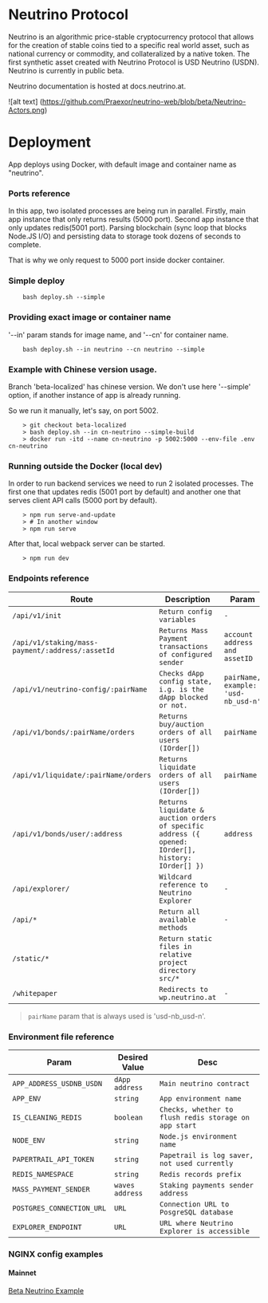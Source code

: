 # Neutrino Protocol

Neutrino is an algorithmic price-stable cryptocurrency protocol that allows for the creation of stable coins tied to a specific real world asset, such as national currency or commodity, and collateralized by a native token. The first synthetic asset created with Neutrino Protocol is USD Neutrino (USDN). Neutrino is currently in public beta.

Neutrino documentation is hosted at docs.neutrino.at.

![alt text] (https://github.com/Praexor/neutrino-web/blob/beta/Neutrino-Actors.png)

# Deployment

App deploys using Docker, with default image and container name as "neutrino".


### Ports reference

In this app, two isolated processes are being run in parallel.
Firstly, main app instance that only returns results (5000 port).
Second app instance that only updates redis(5001 port).
Parsing blockchain (sync loop that blocks Node.JS I/O) and persisting data to storage took dozens of seconds to complete. 

That is why we only request to 5000 port inside docker container.

### Simple deploy
```
    bash deploy.sh --simple
```

### Providing exact image or container name

'--in' param stands for image name, and '--cn' for container name.

```
    bash deploy.sh --in neutrino --cn neutrino --simple
```

### Example with Chinese version usage.

Branch 'beta-localized' has chinese version. We don't use here '--simple'
option, if another instance of app is already running. 

So we run it manually, let's say, on port 5002. 

```
    > git checkout beta-localized
    > bash deploy.sh --in cn-neutrino --simple-build
    > docker run -itd --name cn-neutrino -p 5002:5000 --env-file .env cn-neutrino
```

### Running outside the Docker (local dev)

In order to run backend services we need to run 2 isolated processes.
The first one that updates redis (5001 port by default) and another one
that serves client API calls (5000 port by default). 

```
    > npm run serve-and-update
    > # In another window
    > npm run serve
```

After that, local webpack server can be started.

```
    > npm run dev
```


###  Endpoints reference
  
| Route | Description | Param 
|----------------|-------------------------------|-----------------------------|
| `/api/v1/init` | `Return config variables` | `-` |
|`/api/v1/staking/mass-payment/:address/:assetId`| `Returns Mass Payment transactions of configured sender` |`account address and assetID`
|`/api/v1/neutrino-config/:pairName`| `Checks dApp config state, i.g. is the dApp blocked or not.` | `pairName, example: 'usd-nb_usd-n'`
|`/api/v1/bonds/:pairName/orders`|`Returns buy/auction orders of all users (IOrder[])`|`pairName`
|`/api/v1/liquidate/:pairName/orders`|`Returns liquidate orders of all users (IOrder[])`|`pairName`
|`/api/v1/bonds/user/:address`|`Returns liquidate & auction orders of specific address ({ opened: IOrder[], history: IOrder[] })`| `address`
|`/api/explorer/`| `Wildcard reference to Neutrino Explorer` |`-`
|`/api/*` | `Return all available methods` | `-`
|`/static/*` | `Return static files in relative project directory src/*`
|`/whitepaper` | `Redirects to wp.neutrino.at` | `-`

> `pairName` param that is always used is 'usd-nb_usd-n'. 



### Environment file reference

| Param | Desired Value | Desc 
|-------|-------|-----|
| `APP_ADDRESS_USDNB_USDN` | `dApp address` | `Main neutrino contract` |`APP_DAPP_NETWORK` | `mainnet, testnet, stagenet, etc.` | `Network name`
|`APP_ENV` | `string` | `App environment name`
|`IS_CLEANING_REDIS` | `boolean` | `Checks, whether to flush redis storage on app start`
|`NODE_ENV` | `string` | `Node.js environment name`
|`PAPERTRAIL_API_TOKEN` | `string` | `Papetrail is log saver, not used currently`
|`REDIS_NAMESPACE` | `string` | `Redis records prefix`
|`MASS_PAYMENT_SENDER` | `waves address` | `Staking payments sender address`
|`POSTGRES_CONNECTION_URL` | `URL` | `Connection URL to PosgreSQL database`
|`EXPLORER_ENDPOINT` | `URL` | `URL where Neutrino Explorer is accessible`


### NGINX config examples

#### Mainnet

[Beta Neutrino Example](nginx/example.conf)
